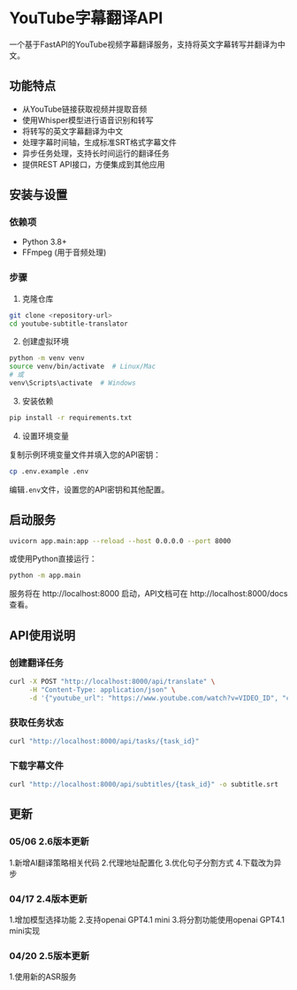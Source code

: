 # YouTube字幕翻译API

一个基于FastAPI的YouTube视频字幕翻译服务，支持将英文字幕转写并翻译为中文。

## 功能特点

- 从YouTube链接获取视频并提取音频
- 使用Whisper模型进行语音识别和转写
- 将转写的英文字幕翻译为中文
- 处理字幕时间轴，生成标准SRT格式字幕文件
- 异步任务处理，支持长时间运行的翻译任务
- 提供REST API接口，方便集成到其他应用

## 安装与设置

### 依赖项

- Python 3.8+
- FFmpeg (用于音频处理)

### 步骤

1. 克隆仓库

```bash
git clone <repository-url>
cd youtube-subtitle-translator
```

2. 创建虚拟环境

```bash
python -m venv venv
source venv/bin/activate  # Linux/Mac
# 或
venv\Scripts\activate  # Windows
```

3. 安装依赖

```bash
pip install -r requirements.txt
```

4. 设置环境变量

复制示例环境变量文件并填入您的API密钥：

```bash
cp .env.example .env
```

编辑`.env`文件，设置您的API密钥和其他配置。

## 启动服务

```bash
uvicorn app.main:app --reload --host 0.0.0.0 --port 8000
```

或使用Python直接运行：

```bash
python -m app.main
```

服务将在 http://localhost:8000 启动，API文档可在 http://localhost:8000/docs 查看。

## API使用说明

### 创建翻译任务

```bash
curl -X POST "http://localhost:8000/api/translate" \
     -H "Content-Type: application/json" \
     -d '{"youtube_url": "https://www.youtube.com/watch?v=VIDEO_ID", "custom_prompt": "这是一个科技视频"}'
```

### 获取任务状态

```bash
curl "http://localhost:8000/api/tasks/{task_id}"
```

### 下载字幕文件

```bash
curl "http://localhost:8000/api/subtitles/{task_id}" -o subtitle.srt
```

## 更新

### 05/06 2.6版本更新
1.新增AI翻译策略相关代码
2.代理地址配置化
3.优化句子分割方式
4.下载改为异步

### 04/17 2.4版本更新

1.增加模型选择功能
2.支持openai GPT4.1 mini
3.将分割功能使用openai GPT4.1 mini实现

### 04/20 2.5版本更新

1.使用新的ASR服务 